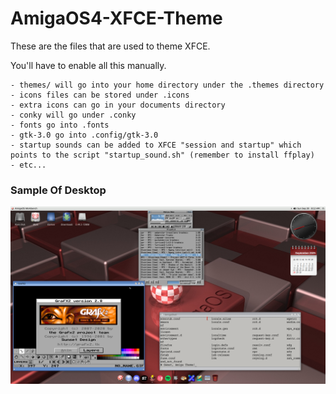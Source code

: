 # AmigaOS4-XFCE-Theme

These are the files that are used to theme XFCE.

You'll have to enable all this manually.

    - themes/ will go into your home directory under the .themes directory
    - icons files can be stored under .icons 
    - extra icons can go in your documents directory
    - conky will go under .conky
    - fonts go into .fonts
    - gtk-3.0 go into .config/gtk-3.0
    - startup sounds can be added to XFCE "session and startup" which points to the script "startup_sound.sh" (remember to install ffplay)
    - etc...

### Sample Of Desktop

![Alt text](sample.png)
